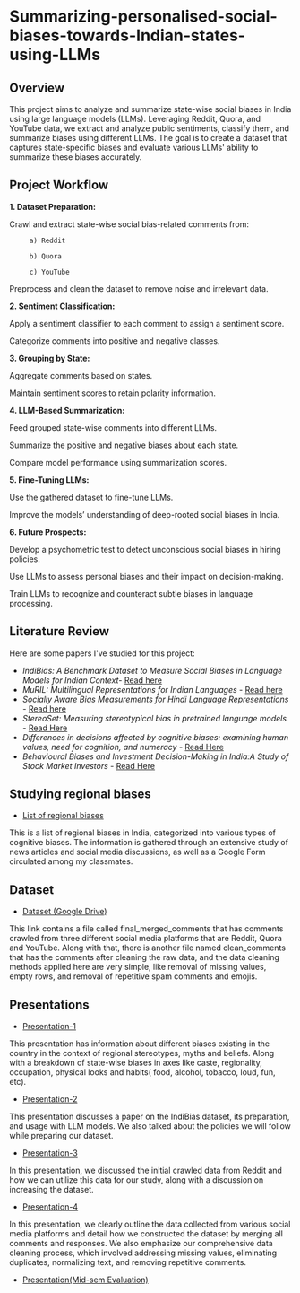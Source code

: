 # Summarizing-personalised-social-biases-towards-Indian-states-using-LLMs
## Overview

This project aims to analyze and summarize state-wise social biases in India using large language models (LLMs). Leveraging Reddit, Quora, and YouTube data, we extract and analyze public sentiments, classify them, and summarize biases using different LLMs. The goal is to create a dataset that captures state-specific biases and evaluate various LLMs' ability to summarize these biases accurately.

## Project Workflow

**1. Dataset Preparation:**
   
Crawl and extract state-wise social bias-related comments from:

         a) Reddit

         b) Quora

         c) YouTube

Preprocess and clean the dataset to remove noise and irrelevant data.

**2.  Sentiment Classification:**

Apply a sentiment classifier to each comment to assign a sentiment score.

Categorize comments into positive and negative classes.

**3.  Grouping by State:**

Aggregate comments based on states.

Maintain sentiment scores to retain polarity information.

**4. LLM-Based Summarization:**

Feed grouped state-wise comments into different LLMs.

Summarize the positive and negative biases about each state.

Compare model performance using summarization scores.

**5. Fine-Tuning LLMs:**

Use the gathered dataset to fine-tune LLMs.

Improve the models’ understanding of deep-rooted social biases in India.

**6. Future Prospects:**

Develop a psychometric test to detect unconscious social biases in hiring policies.

Use LLMs to assess personal biases and their impact on decision-making.

Train LLMs to recognize and counteract subtle biases in language processing.

## Literature Review

Here are some papers I've studied for this project:

- *IndiBias: A Benchmark Dataset to Measure Social Biases in Language Models for Indian Context*- [Read here](https://arxiv.org/abs/2403.20147)
- *MuRIL: Multilingual Representations for Indian Languages* - [Read here](https://arxiv.org/abs/2103.10730)
- *Socially Aware Bias Measurements for Hindi Language Representations* - [Read here](https://arxiv.org/abs/2110.07871)
- *StereoSet: Measuring stereotypical bias in pretrained language models* - [Read Here](https://aclanthology.org/2021.acl-long.416/)
- *Differences in decisions affected by cognitive biases: examining human values, need for cognition, and numeracy* - [Read Here](https://prc.springeropen.com/articles/10.1186/s41155-023-00265-z?utm_source=chatgpt.com)
- *Behavioural Biases and Investment Decision-Making in India:A Study of Stock Market Investors* - [Read Here](https://irjems.org/Volume-3-Issue-11/IRJEMS-V3I11P102.pdf)

## Studying regional biases
- [List of regional biases](https://docs.google.com/spreadsheets/d/1eKwjUe5UhHZSvtNiS4Kwy0dyowl7G2V6oPXfzHFRATg/edit?usp=sharing)

This is a list of regional biases in India, categorized into various types of cognitive biases. The information is gathered through an extensive study of news articles and social media discussions, as well as a Google Form circulated among my classmates.
  
## Dataset 

- [Dataset (Google Drive)](https://drive.google.com/drive/folders/1uS5B-y4OAZvb9xHRS7ZrXh5QVyHtik41?usp=drive_link)

This link contains a file called final_merged_comments that has comments crawled from three different social media platforms that are Reddit, Quora and YouTube. Along with that, there is another file named clean_comments that has the comments after cleaning the raw data, and the data cleaning methods applied here are very simple, like removal of missing values, empty rows, and removal of repetitive spam comments and emojis.


## Presentations 

- [Presentation-1](https://docs.google.com/presentation/d/1FpWwApohY7X4-R5gs5h47mRoa3VcavL6whEYGOiM4mQ/edit?usp=sharing)
  
This presentation has information about different biases existing in the country in the context of regional stereotypes, myths and beliefs. Along with a breakdown of state-wise biases in axes like caste, regionality, occupation, physical looks and habits( food, alcohol, tobacco, loud, fun, etc).
  
- [Presentation-2](https://docs.google.com/presentation/d/1B6vRR1Crb4xsdH-tQWH9BkGmoPiLYEBEb1AikXks-Vs/edit?usp=sharing)

This presentation discusses a paper on the IndiBias dataset, its preparation, and usage with LLM models. We also talked about the policies we will follow while preparing our dataset.

- [Presentation-3](https://docs.google.com/presentation/d/17diW7yOIRtt_v0C7wlCgANla-Mhv1QYeCot7fvIYDSQ/edit?usp=sharing)

In this presentation, we discussed the initial crawled data from Reddit and how we can utilize this data for our study, along with a discussion on increasing the dataset.

- [Presentation-4](https://docs.google.com/presentation/d/1EOsByCeHv7QQt2Xl9uS-QlDkeVRkMvMI0lCIEopzjMA/edit?usp=sharing)

In this presentation, we clearly outline the data collected from various social media platforms and detail how we constructed the dataset by merging all comments and responses. We also emphasize our comprehensive data cleaning process, which involved addressing missing values, eliminating duplicates, normalizing text, and removing repetitive comments.

- [Presentation(Mid-sem Evaluation)](https://docs.google.com/presentation/d/14-uCZWOnULY_gTC-6fnmfTM6U07NvvCodDSRbGkF2rc/edit?usp=sharing)

  
